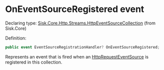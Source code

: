 <!--

Copyrights 2023 Sisk Framework - CypherPotato
Published under MIT license

!!! DO NOT EDIT THIS FILE !!!
This file was generated by a tool in the Sisk package. To edit the information in this documentation,
edit the XML documentation present in the Sisk source code.

-->


# OnEventSourceRegistered event

Declaring type: [Sisk.Core.Http.Streams.HttpEventSourceCollection](/read?q=/contents/spec/Sisk.Core.Http.Streams.HttpEventSourceCollection.md) (from Sisk.Core)


Definition:

```cs
public event EventSourceRegistrationHandler? OnEventSourceRegistered;
```

Represents an event that is fired when an <a href="/read?q=/contents/spec/Sisk.Core.Http.Streams.HttpRequestEventSource.md">HttpRequestEventSource</a> is registered in this collection.

